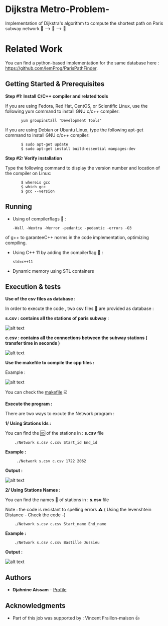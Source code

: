 # Dijkstra Metro-Problem- 

Implementation of Dijkstra's algorithm to compute the shortest path on Paris subway network :station: --> :train: --> :station: 

# Related Work 

You can find a python-based implementation for the same database here : https://github.com/IemProg/ParisPathFinder.

## Getting Started & Prerequisites 

**Step #1: Install C/C++ compiler and related tools**

If you are using Fedora, Red Hat, CentOS, or Scientific Linux, use the following yum command to install GNU c/c++ compiler:

           yum groupinstall 'Development Tools'
           
If you are using Debian or Ubuntu Linux, type the following apt-get command to install GNU c/c++ compiler:

           $ sudo apt-get update
           $ sudo apt-get install build-essential manpages-dev

**Step #2: Verify installation**

Type the following command to display the version number and location of the compiler on Linux:

           $ whereis gcc
           $ which gcc
           $ gcc --version
           
## Running 

* Using of compilerflags  :checkered_flag: :

      -Wall -Wextra -Werror -pedantic -pedantic -errors -O3
    
of g++ to garanteeC++ norms in the code implementation, optimizing compiling.

* Using C++ 11 by adding the compilerflag :checkered_flag: : 

      std=c++11 
      
* Dynamic memory using STL containers


## Execution & tests

**Use of the csv files as database :**

In order to execute the code , two csv files  :page_facing_up: are provided as database :

**s.csv : contains all the stations of paris subway** :
       
![alt text ](https://github.com/AissamDjahnine/Metro-Problem-/blob/master/files./stations.jpg)
       
**c.csv : contains all the connections between the subway stations ( transfer time in seconds )**
       
![alt text ](https://github.com/AissamDjahnine/Metro-Problem-/blob/master/files./connections.jpg)


**Use the makefile to compile the cpp files :**

Example :

![alt text](https://github.com/AissamDjahnine/Metro-Problem-/blob/master/files./makefile.jpg)


You can check the [makefile](https://github.com/AissamDjahnine/Metro-Problem-/blob/master/makefile)  :ballot_box_with_check:

**Execute the program :**

There are two ways to excute the Network program  : 

**1/ Using Stations Ids :** 

You can find the :id: of the stations in : **s.csv** file 

        ./Network s.csv c.csv Start_id End_id        
**Example :** 

         ./Network s.csv c.csv 1722 2062
**Output :**

![alt text ](https://github.com/AissamDjahnine/Metro-Problem-/blob/master/files./SaintLazare_Bastille.jpg)

**2/ Using Stations Names :**

You can find the names :abcd: of stations in : **s.csv** file

Note : the code is resistant to spelling errors :warning: ( Using the levenshtein Distance - Check the code -)


        ./Network s.csv c.csv Start_name End_name
        
**Example :**

        ./Network s.csv c.csv Bastille Jussieu        

**Output :**

![alt text](https://github.com/AissamDjahnine/Metro-Problem-/blob/master/files./BastilleJussieu.jpg)

## Authors

* **Djahnine Aissam**  - [Profile](https://github.com/AissamDjahnine)

## Acknowledgments

* Part of this job was supported by : Vincent Fraillon-maison  :thumbsup:


